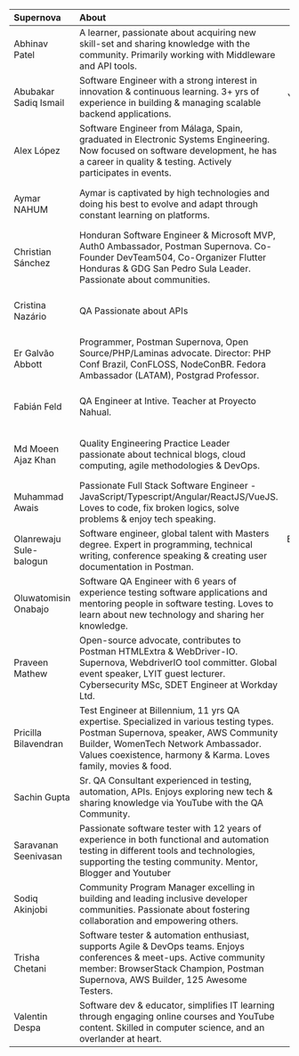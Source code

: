 | Supernova               | About                                                                                                                                                                                                                                       | Location                           | Links                                                                                                                                                                                                                                | Join Date      |
| :---                    | :---                                                                                                                                                                                                                                        | :----:                             | :----:                                                                                                                                                                                                                               | :----:         |
| Abhinav Patel           | A learner, passionate about acquiring new skill-set and sharing knowledge with the community. Primarily working with Middleware and API tools.                                                                                              | Bangalore, India                   | [Postman](https://www.postman.com/patelabhinav) <br> [Twitter](https://twitter.com/Patel2094Patel)                                                                                                                                   | September 2022 |
| Abubakar Sadiq Ismail   | Software Engineer with a strong interest in innovation & continuous learning. 3+ yrs of experience in building & managing scalable backend applications.                                                                                    | Yola, Nigeria                      | [Postman](https://www.postman.com/ismaelsadeeq) <br> [Twitter](https://twitter.com/sadeeq_ismaela) <br> [LinkedIn](https://www.linkedin.com/in/abubakharismail/) <br> [GitHub](github.com/ismaelsadeeq)                              | August 2022    |
| Alex López              | Software Engineer from Málaga, Spain, graduated in Electronic Systems Engineering. Now focused on software development, he has a career in quality & testing. Actively participates in events.                                              | Málaga, Spain                      | [Postman](https://www.postman.com/alopezari) <br> [Twitter](https://twitter.com/alopezari) <br> [LinkedIn](https://www.linkedin.com/in/alopezari/)                                                                                   | June 2021      |
| Aymar NAHUM             | Aymar is captivated by high technologies and doing his best to evolve and adapt through constant learning on platforms.                                                                                                                     | Canada                             | [Postman](https://www.postman.com/jecorde) <br> [Twitter](https://twitter.com/JeCorde) <br> [LinkedIn](https://www.linkedin.com/in/aymarnmyprofile/) <br> [GitHub](https://github.com/AymarN)                                        | December 2022  |
| Christian Sánchez       | Honduran Software Engineer & Microsoft MVP, Auth0 Ambassador, Postman Supernova. Co-Founder DevTeam504, Co-Organizer Flutter Honduras & GDG San Pedro Sula Leader. Passionate about communities.                                            | San Pedro Sula, Honduras           | [Postman](https://www.postman.com/christiansc96) <br> [Twitter](https://twitter.com/christian_sc96) <br> [LinkedIn](https://www.linkedin.com/in/christiandavidsanchez/) <br> [GitHub](https://github.com/christiansc96)              | October 2021   |
| Cristina Nazário        | QA Passionate about APIs                                                                                                                                                                                                                    | Rio de Janeiro, Brazil             | [Postman](https://www.postman.com/cmnazario) <br> [Twitter](https://twitter.com/cmnazariio) <br> [LinkedIn](https://www.linkedin.com/in/cristina-naz%C3%A1rio-15877567/) <br> [GitHub](https://github.com/crisnazario)               | March 2022     |
| Er Galvão Abbott        | Programmer, Postman Supernova, Open Source/PHP/Laminas advocate. Director: PHP Conf Brazil, ConFLOSS, NodeConBR. Fedora Ambassador (LATAM), Postgrad Professor.                                                                             | Porto Alegre, Brazil               | [Postman](https://www.postman.com/ergalvao) <br> [Twitter](https://twitter.com/galvao) <br> [LinkedIn](https://www.linkedin.com/in/galvao/) <br> [GitHub](https://github.com/galvao)                                                 | October 2021   |
| Fabián Feld             | QA Engineer at Intive. Teacher at Proyecto Nahual.                                                                                                                                                                                          | Ciudad de Buenos Aires, Argentina  | [Postman](https://www.postman.com/naibafdlef) <br> [LinkedIn](https://www.linkedin.com/in/fabianfeld/)                                                                                                                               | June 2022      |
| Md Moeen Ajaz Khan      | Quality Engineering Practice Leader passionate about technical blogs, cloud computing, agile methodologies & DevOps.                                                                                                                        | Noida, India                       | [Postman](https://www.postman.com/mdmoeenajazkhan1) <br> [Twitter](https://twitter.com/mdmoeenajazkhan) <br> [LinkedIn](https://www.linkedin.com/in/mdmoeenajazkhan/) <br> [GitHub](https://github.com/codewithmmak)                 | February 2023  |
| Muhammad Awais          | Passionate Full Stack Software Engineer - JavaScript/Typescript/Angular/ReactJS/VueJS. Loves to code, fix broken logics, solve problems & enjoy tech speaking.                                                                              | Karachi, Pakistan                  | [Postman](https://www.postman.com/muhammadawaisshaikh) <br> [Twitter](https://twitter.com/developerorium) <br> [LinkedIn](https://www.linkedin.com/in/muhammadawaisshaikh/) <br> [GitHub](https://github.com/muhammadawaisshaikh)    | August 2021    |
| Olanrewaju Sule-balogun | Software engineer, global talent with Masters degree. Expert in programming, technical writing, conference speaking & creating user documentation in Postman.                                                                               | Bornemouth, United Kingdom         | [Postman](https://www.postman.com/bigdevlarry) <br> [LinkedIn](https://www.linkedin.com/in/suleolanrewaju/) <br> [GitHub](https://github.com/larrysul)                                                                               | June 2021      |
| Oluwatomisin Onabajo    | Software QA Engineer with 6 years of experience testing software applications and mentoring people in software testing. Loves to learn about new technology and sharing her knowledge.                                                      | Winnipeg, Canada                   | [Postman](https://www.postman.com/t0misin0) <br> [LinkedIn](https://www.linkedin.com/in/onabajo-oluwatomisin/)                                                                                                                       | May 2022       |
| Praveen Mathew          | Open-source advocate, contributes to Postman HTMLExtra & WebDriver-IO. Supernova, WebdriverIO tool committer. Global event speaker, LYIT guest lecturer. Cybersecurity MSc, SDET Engineer at Workday Ltd.                                   | Dublin, Ireland                    | [Postman](https://www.postman.com/praveendvd) <br> [LinkedIn](https://www.linkedin.com/in/praveendvd/) <br> [GitHub](https://github.com/praveendvd)                                                                                  | July 2021      |
| Pricilla Bilavendran    | Test Engineer at Billennium, 11 yrs QA expertise. Specialized in various testing types. Postman Supernova, speaker, AWS Community Builder, WomenTech Network Ambassador. Values coexistence, harmony & Karma. Loves family, movies & food.  | Kuala Lumpur, Malaysia             | [Postman](https://www.postman.com/bpricilla) <br> [Twitter](https://twitter.com/pricillabelwin) <br> [LinkedIn](https://www.linkedin.com/in/pricilla-bilavendran/) <br> [GitHub](https://github.com/Pricilla09)                      | May 2021       |
| Sachin Gupta            | Sr. QA Consultant experienced in testing, automation, APIs. Enjoys exploring new tech & sharing knowledge via YouTube with the QA Community.                                                                                                | Bangalore, India                   | [Postman](https://www.postman.com/sachingupta88) <br> [Twitter](https://twitter.com/SachinGuptaIT) <br> [LinkedIn](https://www.linkedin.com/in/sachinguptait/) <br> [GitHub](https://github.com/sachinguptait)                       | March 2023     |
| Saravanan Seenivasan    | Passionate software tester with 12 years of experience in both functional and automation testing in different tools and technologies, supporting the testing community. Mentor, Blogger and Youtuber                                        | Chennai, India                     | [Postman](https://www.postman.com/sseenivasan89) <br> [Twitter](https://twitter.com/sseenivasan89) <br> [LinkedIn](https://www.linkedin.com/in/sseenivasan89/) <br> [GitHub](https://github.com/sseenivasan89)                       | March 2022     |
| Sodiq Akinjobi          | Community Program Manager excelling in building and leading inclusive developer communities. Passionate about fostering collaboration and empowering others.                                                                                | Lagos, Nigeria                     | [Postman](https://www.postman.com/geektutor) <br> [Twitter](https://twitter.com/geektutor) <br> [LinkedIn](https://www.linkedin.com/in/geektutor/) <br> [GitHub](https://github.com/geektutor)                                       | April 2021     |
| Trisha Chetani          | Software tester & automation enthusiast, supports Agile & DevOps teams. Enjoys conferences & meet-ups. Active community member: BrowserStack Champion, Postman Supernova, AWS Builder, 125 Awesome Testers.                                 | Germany                            | [Postman](https://www.postman.com/trishachetani) <br> [Twitter](https://twitter.com/TrishaChetani) <br> [LinkedIn](https://www.linkedin.com/in/trishachetani/) <br> [GitHub](https://github.com/TrishaChetani)                       | June 2022      |
| Valentin Despa          | Software dev & educator, simplifies IT learning through engaging online courses and YouTube content. Skilled in computer science, and an overlander at heart.                                                                               | Frankfurt, Germany                 | [Postman](https://www.postman.com/vdespa) <br> [Twitter](https://twitter.com/vdespa) <br> [LinkedIn](https://www.linkedin.com/in/vdespa/) <br> [GitHub](https://github.com/vdespa)                                                   | March 2021     |
